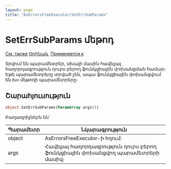 ```yaml
---
layout: page
title: "AsErrorsFreeExecutor/SetErrSubParams"
---
```



# SetErrSubParams մեթոդ
 
[См. также](../Functions/CreateErrorsFreeExecutor.md)
[Օրինակ](../../Examples/E_AsErrorsFreeExecutor.html)[&nbsp;](../../Examples/E_AsErrorsFreeExecutor.html) [Применяется к](../AsErrorsFreeExecutor.md)

Տրվում են պարամետրեր, սխալի մասին հավելյալ հաղորդագրություն դուրս բերող ֆունկցիային փոխանցման համար։ Եթե պարամետրերը տրված չեն, ապա ֆունկցիային փոխանցվում են `Run` մեթոդի պարամետրերը։

## Շարահյուսություն

``` vb
object.SetErrSubParams(ParamArray args())
```

Բաղադրիչներն են՝

    
| Պարամետր | Նկարագրություն |
|--|--|
| object | AsErrorsFreeExecutor-ի հղում: |
| args | Հավելյալ հաղորդագրություն դուրս բերող ֆունկցիային փոխանցվող պարամետրերի մասիվ։  |

